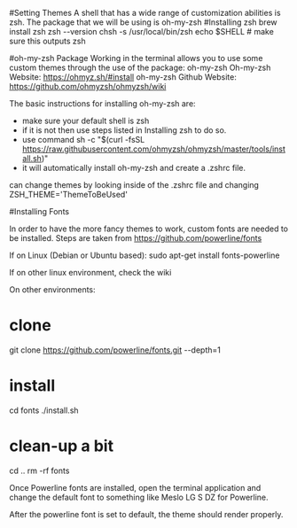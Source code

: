 #Setting Themes
A shell that has a wide range of customization abilities is zsh. The package that we will be using is oh-my-zsh
#Installing zsh
brew install zsh
zsh --version
chsh -s /usr/local/bin/zsh
echo $SHELL # make sure this outputs zsh


#oh-my-zsh Package
Working in the terminal allows you to use some custom themes through the use of the package: oh-my-zsh
Oh-my-zsh Website: https://ohmyz.sh/#install
oh-my-zsh Github Website: https://github.com/ohmyzsh/ohmyzsh/wiki

The basic instructions for installing oh-my-zsh are:
- make sure your default shell is zsh 
- if it is not then use steps listed in Installing zsh to do so.
- use command sh -c "$(curl -fsSL https://raw.githubusercontent.com/ohmyzsh/ohmyzsh/master/tools/install.sh)"
- it will automatically install oh-my-zsh and create a .zshrc file.

can change themes by looking inside of the .zshrc file and changing ZSH_THEME='ThemeToBeUsed'

#Installing Fonts

In order to have the more fancy themes to work, custom fonts are needed to be installed. 
Steps are taken from https://github.com/powerline/fonts

If on Linux (Debian or Ubuntu based): sudo apt-get install fonts-powerline

If on other linux environment, check the wiki

On other environments:
# clone
git clone https://github.com/powerline/fonts.git --depth=1
# install
cd fonts
./install.sh
# clean-up a bit
cd ..
rm -rf fonts

Once Powerline fonts are installed, open the terminal application and change the default font to something like Meslo LG S DZ for Powerline.

After the powerline font is set to default, the theme should render properly.  
